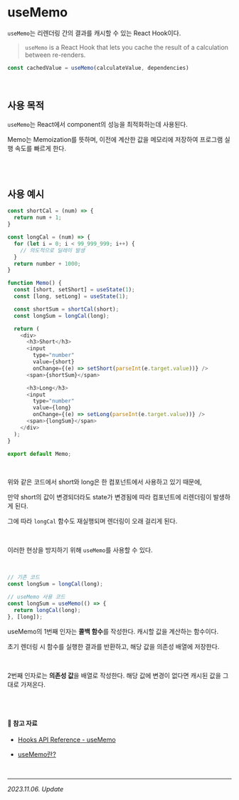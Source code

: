 # useMemo

`useMemo`는 리렌더링 간의 결과를 캐시할 수 있는 React Hook이다.

> `useMemo` is a React Hook that lets you cache the result of a calculation between re-renders.

```js
const cachedValue = useMemo(calculateValue, dependencies)
```

<br>

## 사용 목적

`useMemo`는 React에서 component의 성능을 최적화하는데 사용된다.

Memo는 Memoization를 뜻하며, 이전에 계산한 값을 메모리에 저장하여 프로그램 실행 속도를 빠르게 한다.

<br><br>

## 사용 예시

```js
const shortCal = (num) => {
  return num + 1;
}

const longCal = (num) => {
  for (let i = 0; i < 99_999_999; i++) {
    // 의도적으로 딜레이 발생
  }
  return number + 1000;
}

function Memo() {
  const [short, setShort] = useState(1);
  const [long, setLong] = useState(1);

  const shortSum = shortCal(short);
  const longSum = longCal(long);

  return (
    <div>
      <h3>Short</h3>
      <input 
        type="number" 
        value={short} 
        onChange={(e) => setShort(parseInt(e.target.value))} />
      <span>{shortSum}</span>

      <h3>Long</h3>
      <input 
        type="number" 
        value={long} 
        onChange={(e) => setLong(parseInt(e.target.value))} />
      <span>{longSum}</span>
    </div>
  );
}

export default Memo;
```

<br>

위와 같은 코드에서 short와 long은 한 컴포넌트에서 사용하고 있기 때문에,

만약 short의 값이 변경되더라도 state가 변경됨에 따라 컴포넌트에 리렌더링이 발생하게 된다.

그에 따라 `longCal` 함수도 재실행되며 렌더링이 오래 걸리게 된다.

<br>

이러한 현상을 방지하기 위해 `useMemo`를 사용할 수 있다.

<br>

```js
// 기존 코드
const longSum = longCal(long);

// useMemo 사용 코드
const longSum = useMemo(() => {
  return longCal(long);
}, [long]);
```

useMemo의 1번째 인자는 **콜백 함수**를 작성한다. 캐시할 값을 계산하는 함수이다.

초기 렌더링 시 함수를 실행한 결과를 반환하고, 해당 값을 의존성 배열에 저장한다.

<br>

2번째 인자로는 **의존성 값**을 배열로 작성한다. 해당 값에 변경이 없다면 캐시된 값을 그대로 가져온다.

<br><br>

#### 🔗 참고 자료

- [Hooks API Reference - useMemo](https://react.dev/reference/react/useMemo)

- [useMemo란?](https://velog.io/@jinyoung985/React-useMemo%EB%9E%80)

<br>

---

_2023.11.06. Update_